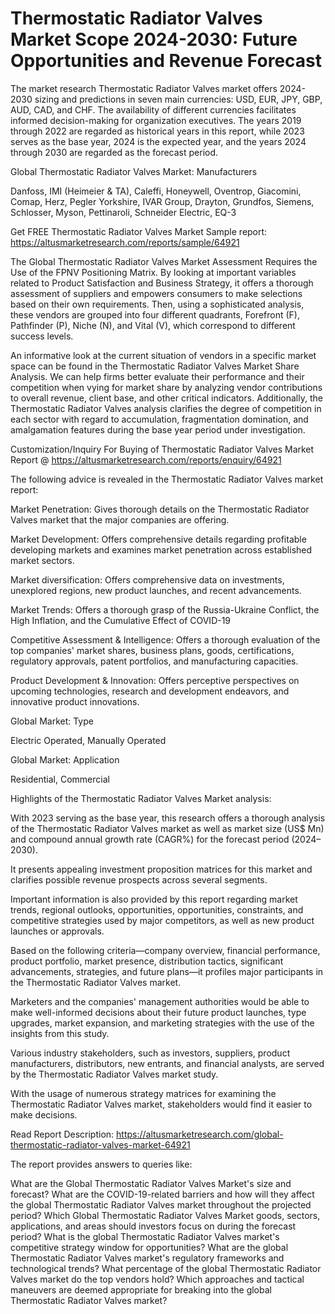 <h1>Thermostatic Radiator Valves Market Scope 2024-2030: Future Opportunities and Revenue Forecast</h1>

The market research Thermostatic Radiator Valves market offers 2024-2030 sizing and predictions in seven main currencies: USD, EUR, JPY, GBP, AUD, CAD, and CHF. The availability of different currencies facilitates informed decision-making for organization executives. The years 2019 through 2022 are regarded as historical years in this report, while 2023 serves as the base year, 2024 is the expected year, and the years 2024 through 2030 are regarded as the forecast period.

Global Thermostatic Radiator Valves Market: Manufacturers

Danfoss, IMI (Heimeier & TA), Caleffi, Honeywell, Oventrop, Giacomini, Comap, Herz, Pegler Yorkshire, IVAR Group, Drayton, Grundfos, Siemens, Schlosser, Myson, Pettinaroli, Schneider Electric, EQ-3

Get FREE Thermostatic Radiator Valves Market Sample report: https://altusmarketresearch.com/reports/sample/64921

The Global Thermostatic Radiator Valves Market Assessment Requires the Use of the FPNV Positioning Matrix. By looking at important variables related to Product Satisfaction and Business Strategy, it offers a thorough assessment of suppliers and empowers consumers to make selections based on their own requirements. Then, using a sophisticated analysis, these vendors are grouped into four different quadrants, Forefront (F), Pathfinder (P), Niche (N), and Vital (V), which correspond to different success levels.

An informative look at the current situation of vendors in a specific market space can be found in the Thermostatic Radiator Valves Market Share Analysis. We can help firms better evaluate their performance and their competition when vying for market share by analyzing vendor contributions to overall revenue, client base, and other critical indicators. Additionally, the Thermostatic Radiator Valves analysis clarifies the degree of competition in each sector with regard to accumulation, fragmentation domination, and amalgamation features during the base year period under investigation.

Customization/Inquiry For Buying of Thermostatic Radiator Valves Market Report @ https://altusmarketresearch.com/reports/enquiry/64921

The following advice is revealed in the Thermostatic Radiator Valves market report:

Market Penetration: Gives thorough details on the Thermostatic Radiator Valves market that the major companies are offering.

Market Development: Offers comprehensive details regarding profitable developing markets and examines market penetration across established market sectors.

Market diversification: Offers comprehensive data on investments, unexplored regions, new product launches, and recent advancements.

Market Trends: Offers a thorough grasp of the Russia-Ukraine Conflict, the High Inflation, and the Cumulative Effect of COVID-19

Competitive Assessment & Intelligence: Offers a thorough evaluation of the top companies' market shares, business plans, goods, certifications, regulatory approvals, patent portfolios, and manufacturing capacities.

Product Development & Innovation: Offers perceptive perspectives on upcoming technologies, research and development endeavors, and innovative product innovations.

Global Market: Type

Electric Operated, Manually Operated

Global Market: Application

Residential, Commercial

Highlights of the Thermostatic Radiator Valves Market analysis:

With 2023 serving as the base year, this research offers a thorough analysis of the Thermostatic Radiator Valves market as well as market size (US$ Mn) and compound annual growth rate (CAGR%) for the forecast period (2024–2030).

It presents appealing investment proposition matrices for this market and clarifies possible revenue prospects across several segments.

Important information is also provided by this report regarding market trends, regional outlooks, opportunities, opportunities, constraints, and competitive strategies used by major competitors, as well as new product launches or approvals.

Based on the following criteria—company overview, financial performance, product portfolio, market presence, distribution tactics, significant advancements, strategies, and future plans—it profiles major participants in the Thermostatic Radiator Valves market.

Marketers and the companies' management authorities would be able to make well-informed decisions about their future product launches, type upgrades, market expansion, and marketing strategies with the use of the insights from this study.

Various industry stakeholders, such as investors, suppliers, product manufacturers, distributors, new entrants, and financial analysts, are served by the Thermostatic Radiator Valves market study.

With the usage of numerous strategy matrices for examining the Thermostatic Radiator Valves market, stakeholders would find it easier to make decisions.

Read Report Description: https://altusmarketresearch.com/global-thermostatic-radiator-valves-market-64921

The report provides answers to queries like:

What are the Global Thermostatic Radiator Valves Market's size and forecast?
What are the COVID-19-related barriers and how will they affect the global Thermostatic Radiator Valves market throughout the projected period?
Which Global Thermostatic Radiator Valves Market goods, sectors, applications, and areas should investors focus on during the forecast period?
What is the global Thermostatic Radiator Valves market's competitive strategy window for opportunities?
What are the global Thermostatic Radiator Valves market's regulatory frameworks and technological trends?
What percentage of the global Thermostatic Radiator Valves market do the top vendors hold?
Which approaches and tactical maneuvers are deemed appropriate for breaking into the global Thermostatic Radiator Valves market?
